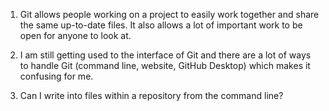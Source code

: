 1. Git allows people working on a project to easily work together and share the same up-to-date files. It also allows a lot of important work to be open for anyone to look at.

2. I am still getting used to the interface of Git and there are a lot of ways to handle Git (command line, website, GitHub Desktop) which makes it confusing for me.

3. Can I write into files within a repository from the command line?
